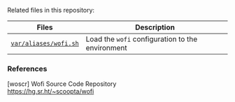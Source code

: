 Related files in this repository:

Files                        | Description
-----------------------------|----------------------------
[`var/aliases/wofi.sh`][01]  | Load the `wofi` configuration to the environment


[01]: ../../var/aliases/wofi.sh

### References

[woscr] Wofi Source Code Repository  
<https://hg.sr.ht/~scoopta/wofi>
